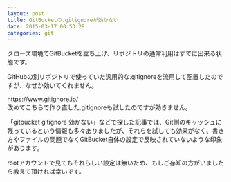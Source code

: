 ```yaml
---
layout: post
title: GitBucketの.gitignoreが効かない
date: 2015-03-17 00:53:28
categories: git
---
```

<p>クローズ環境でGitBucketを立ち上げ、リポジトリの通常利用はすでに出来る状態です。</p>

<p>GitHubの別リポジトリで使っていた汎用的な.gitignoreを流用して配置したのですが、なぜか効いてくれません。</p>

<p><a href="https://www.gitignore.io/" rel="nofollow">https://www.gitignore.io/</a><br>
改めてこちらで作り直した.gitignoreも試したのですが効きません。</p>

<p>「gitbucket gitignore 効かない」などで探した記事では、Git側のキャッシュに残っているという情報も多々ありましたが、それらを試しても効果がなく、書き方やファイルの問題でなくGitBucket自体の設定で反映されていないような印象があります。</p>

<p>rootアカウントで見てもそれらしい設定は無いため、もしご存知の方がいましたら教えて頂ければ幸いです。</p>
